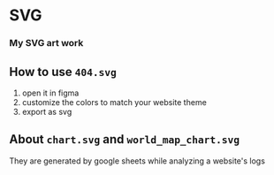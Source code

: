 # SVG
### My SVG art work

## How to use `404.svg`
1. open it in figma
2. customize the colors to match your website theme
3. export as svg

## About `chart.svg` and `world_map_chart.svg`
They are generated by google sheets while analyzing a website's logs
